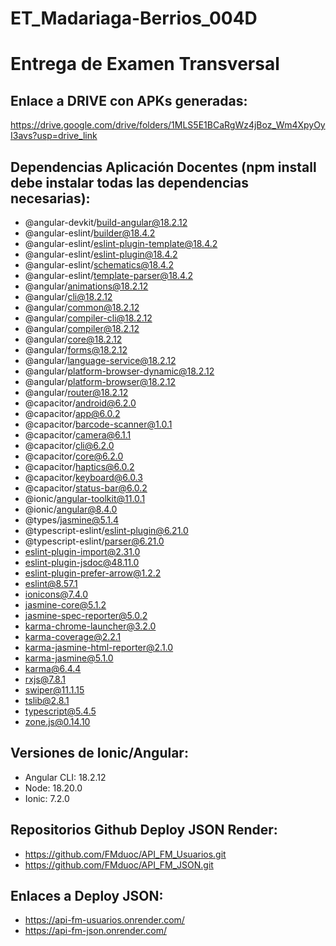 # ET_Madariaga-Berrios_004D
# Entrega de Examen Transversal

## Enlace a DRIVE con APKs generadas:

https://drive.google.com/drive/folders/1MLS5E1BCaRgWz4jBoz_Wm4XpyOyI3avs?usp=drive_link

## Dependencias Aplicación Docentes (npm install debe instalar todas las dependencias necesarias):

- @angular-devkit/build-angular@18.2.12
- @angular-eslint/builder@18.4.2
- @angular-eslint/eslint-plugin-template@18.4.2
- @angular-eslint/eslint-plugin@18.4.2
- @angular-eslint/schematics@18.4.2
- @angular-eslint/template-parser@18.4.2
- @angular/animations@18.2.12
- @angular/cli@18.2.12
- @angular/common@18.2.12
- @angular/compiler-cli@18.2.12
- @angular/compiler@18.2.12
- @angular/core@18.2.12
- @angular/forms@18.2.12
- @angular/language-service@18.2.12
- @angular/platform-browser-dynamic@18.2.12
- @angular/platform-browser@18.2.12
- @angular/router@18.2.12
- @capacitor/android@6.2.0
- @capacitor/app@6.0.2
- @capacitor/barcode-scanner@1.0.1
- @capacitor/camera@6.1.1
- @capacitor/cli@6.2.0
- @capacitor/core@6.2.0
- @capacitor/haptics@6.0.2
- @capacitor/keyboard@6.0.3
- @capacitor/status-bar@6.0.2
- @ionic/angular-toolkit@11.0.1
- @ionic/angular@8.4.0
- @types/jasmine@5.1.4
- @typescript-eslint/eslint-plugin@6.21.0
- @typescript-eslint/parser@6.21.0
- eslint-plugin-import@2.31.0
- eslint-plugin-jsdoc@48.11.0
- eslint-plugin-prefer-arrow@1.2.2
- eslint@8.57.1
- ionicons@7.4.0
- jasmine-core@5.1.2
- jasmine-spec-reporter@5.0.2
- karma-chrome-launcher@3.2.0
- karma-coverage@2.2.1
- karma-jasmine-html-reporter@2.1.0
- karma-jasmine@5.1.0
- karma@6.4.4
- rxjs@7.8.1
- swiper@11.1.15
- tslib@2.8.1
- typescript@5.4.5
- zone.js@0.14.10

## Versiones de Ionic/Angular:

- Angular CLI: 18.2.12
- Node: 18.20.0
- Ionic: 7.2.0

## Repositorios Github Deploy JSON Render:

- https://github.com/FMduoc/API_FM_Usuarios.git
- https://github.com/FMduoc/API_FM_JSON.git

## Enlaces a Deploy JSON:

- https://api-fm-usuarios.onrender.com/
- https://api-fm-json.onrender.com/

